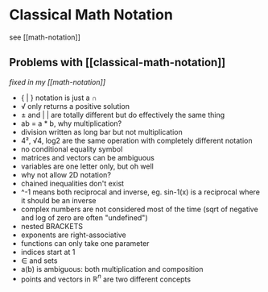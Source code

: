 # Classical Math Notation

see [[math-notation]]

## Problems with [[classical-math-notation]]

_fixed in my [[math-notation]]_

- { | } notation is just a ∩
- √ only returns a positive solution
- ± and | | are totally different but do effectively the same thing
- ab = a \* b, why multiplication?
- division written as long bar but not multiplication
- 4², √4, log2 are the same operation with completely different notation
- no conditional equality symbol
- matrices and vectors can be ambiguous
- variables are one letter only, but oh well
- why not allow 2D notation?
- chained inequalities don't exist
- ^-1 means both reciprocal and inverse, eg. sin-1(x) is a reciprocal where it should be an inverse
- complex numbers are not considered most of the time (sqrt of negative and log of zero are often "undefined")
- nested BRACKETS
- exponents are right-associative
- functions can only take one parameter
- indices start at 1
- ∈ and sets
- a(b) is ambiguous: both multiplication and composition
- points and vectors in $\mathbb R^n$ are two different concepts
